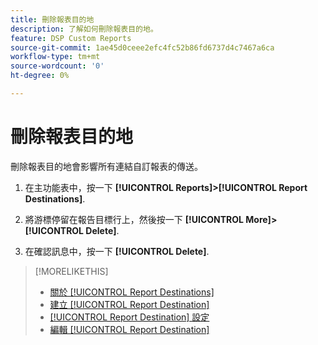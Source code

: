 ```yaml
---
title: 刪除報表目的地
description: 了解如何刪除報表目的地。
feature: DSP Custom Reports
source-git-commit: 1ae45d0ceee2efc4fc52b86fd6737d4c7467a6ca
workflow-type: tm+mt
source-wordcount: '0'
ht-degree: 0%

---
```



# 刪除報表目的地

刪除報表目的地會影響所有連結自訂報表的傳送。

1. 在主功能表中，按一下 **[!UICONTROL Reports]>[!UICONTROL Report Destinations]**.

1. 將游標停留在報告目標行上，然後按一下 **[!UICONTROL More]>[!UICONTROL Delete]**.

1. 在確認訊息中，按一下 **[!UICONTROL Delete]**.

>[!MORELIKETHIS]
>
>* [關於 [!UICONTROL Report Destinations]](/help/dsp/reports/report-destinations/report-destination-about.md)
>* [建立 [!UICONTROL Report Destination]](/help/dsp/reports/report-destinations/report-destination-create.md)
>* [[!UICONTROL Report Destination] 設定](/help/dsp/reports/report-destinations/report-destination-settings.md)
>* [編輯 [!UICONTROL Report Destination]](/help/dsp/reports/report-destinations/report-destination-edit.md)

